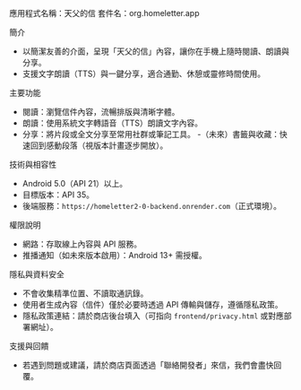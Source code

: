 應用程式名稱：天父的信
套件名：org.homeletter.app

簡介
- 以簡潔友善的介面，呈現「天父的信」內容，讓你在手機上隨時閱讀、朗讀與分享。
- 支援文字朗讀（TTS）與一鍵分享，適合通勤、休憩或靈修時間使用。

主要功能
- 閱讀：瀏覽信件內容，流暢排版與清晰字體。
- 朗讀：使用系統文字轉語音（TTS）朗讀文字內容。
- 分享：將片段或全文分享至常用社群或筆記工具。
-（未來）書籤與收藏：快速回到感動段落（視版本計畫逐步開放）。

技術與相容性
- Android 5.0（API 21）以上。
- 目標版本：API 35。
- 後端服務：`https://homeletter2-0-backend.onrender.com`（正式環境）。

權限說明
- 網路：存取線上內容與 API 服務。
- 推播通知（如未來版本啟用）：Android 13+ 需授權。

隱私與資料安全
- 不會收集精準位置、不讀取通訊錄。
- 使用者生成內容（信件）僅於必要時透過 API 傳輸與儲存，遵循隱私政策。
- 隱私政策連結：請於商店後台填入（可指向 `frontend/privacy.html` 或對應部署網址）。

支援與回饋
- 若遇到問題或建議，請於商店頁面透過「聯絡開發者」來信，我們會盡快回覆。